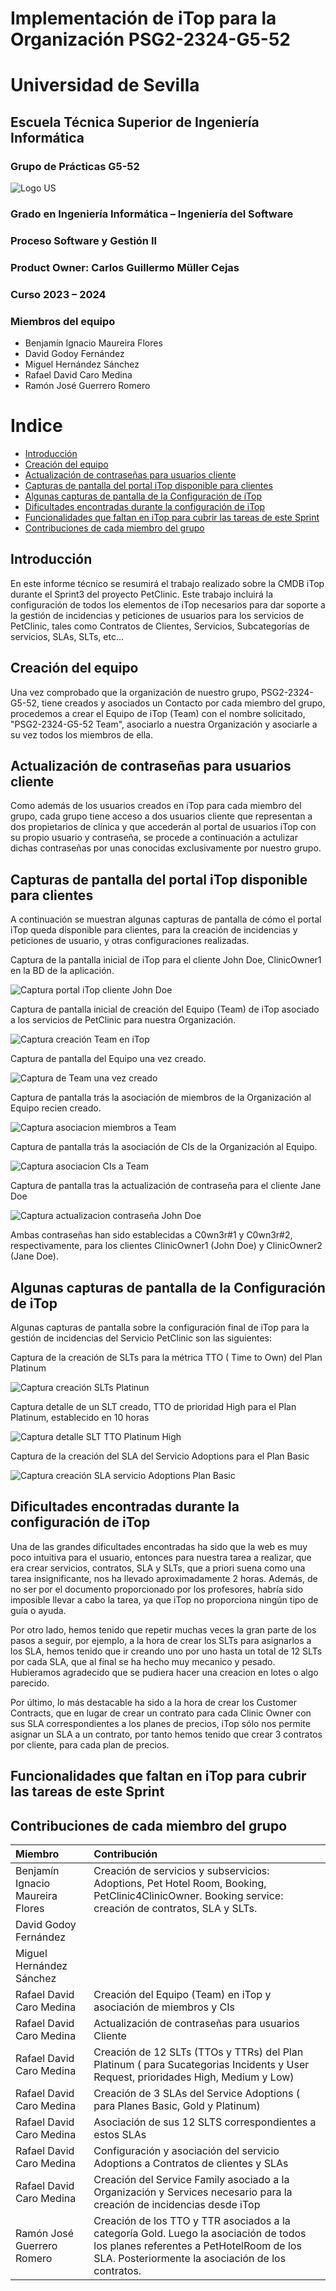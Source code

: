 # Implementación de iTop para la Organización PSG2-2324-G5-52

# Universidad de Sevilla   

## Escuela Técnica Superior de Ingeniería Informática

### **Grupo de Prácticas G5-52**
  
  ![Logo US](../static/Logo_US.png)

### Grado en Ingeniería Informática – Ingeniería del Software 

### Proceso Software y Gestión II
### Product Owner: Carlos Guillermo Müller Cejas
### Curso 2023 – 2024

### Miembros del equipo
- Benjamín Ignacio Maureira Flores
- David Godoy Fernández
- Miguel Hernández Sánchez
- Rafael David Caro Medina
- Ramón José Guerrero Romero


# Indice
 - [Introducción](#introducción)
 - [Creación del equipo](#creación-del-equipo)
 - [Actualización de contraseñas para usuarios cliente](#actualización-de-contraseñas-para-usuarios-cliente)
 - [Capturas de pantalla del portal iTop disponible para clientes](#capturas-de-pantalla-del-portal-itop-disponible-para-clientes)
 - [Algunas capturas de pantalla de la Configuración de iTop](#algunas-capturas-de-pantalla-de-la-configuración-de-itop)
 - [Dificultades encontradas durante la configuración de iTop](#dificultades-encontradas-durante-la-configuración-de-itop)
 - [Funcionalidades que faltan en iTop para cubrir las tareas de este Sprint](#funcionalidades-que-faltan-en-itop-para-cubrir-las-tareas-de-este-sprint)
 - [Contribuciones de cada miembro del grupo](#contribuciones-de-cada-miembro-del-grupo)

## Introducción

En este informe técnico se resumirá el trabajo realizado sobre la CMDB iTop durante el Sprint3 del proyecto PetClinic. Este trabajo incluirá la configuración de todos los elementos de iTop necesarios para dar soporte a la gestión de incidencias y peticiones de usuarios para los servicios de PetClinic, tales como Contratos de Clientes, Servicios, Subcategorías de servicios, SLAs, SLTs, etc... 

## Creación del equipo

Una vez comprobado que la organización de nuestro grupo, PSG2-2324-G5-52, tiene creados y asociados un Contacto por cada miembro del grupo, procedemos a crear el Equipo de iTop (Team) con el nombre solicitado, "PSG2-2324-G5-52 Team", asociarlo a nuestra Organización y asociarle a su vez todos los miembros de ella.

## Actualización de contraseñas para usuarios cliente

Como además de los usuarios creados en iTop para cada miembro del grupo, cada grupo tiene acceso a dos usuarios cliente que representan a dos propietarios de clínica y que accederán al portal de usuarios iTop con su propio usuario y contraseña, se procede a continuación a actulizar dichas contraseñas por unas conocidas exclusivamente por nuestro grupo.

## Capturas de pantalla del portal iTop disponible para clientes

A continuación se muestran algunas capturas de pantalla de cómo el portal iTop queda disponible para clientes, para la creación de incidencias y peticiones de usuario, y otras configuraciones realizadas.

Captura de la pantalla inicial de iTop para el cliente John Doe, ClinicOwner1 en la BD de la aplicación.

![Captura portal iTop cliente John Doe](../static/sprint3/Captura_portal_iTop_disponible_para_ClinicOwner1_antes_de_asignar_contrato.png)

Captura de pantalla inicial de creación del Equipo (Team) de iTop asociado a los servicios de PetClinic para nuestra Organización.

![Captura creación Team en iTop](../static/sprint3/Creacion_de_nuevo_Team_para_la_Organizacion.png)

Captura de pantalla del Equipo una vez creado.

![Captura de Team una vez creado](../static/sprint3/Creado_nuevo_Team_para_la%20Organizacion.png)

Captura de pantalla trás la asociación de miembros de la Organización al Equipo recien creado.

![Captura asociacion miembros a Team](../static/sprint3/Adicion_de%20miembros_al_equipo.png)

Captura de pantalla trás la asociación de CIs de la Organización al Equipo.

![Captura asociacion CIs a Team](../static/sprint3/CIs_de_la_Organizacion_asociados_al_Equipo.png)

Captura de pantalla tras la actualización de contraseña para el cliente Jane Doe

![Captura actualizacion contraseña John Doe](../static/sprint3/Actualizadas_password_para%20ClinicOwners_%20en_iTop.png)

Ambas contraseñas han sido establecidas a C0wn3r#1 y C0wn3r#2, respectivamente, para los clientes ClinicOwner1 (John Doe) y ClinicOwner2 (Jane Doe).

## Algunas capturas de pantalla de la Configuración de iTop

Algunas capturas de pantalla sobre la configuración final de iTop para la gestión de incidencias del Servicio PetClinic son las siguientes:

Captura de la creación de SLTs para la métrica TTO ( Time to Own) del Plan Platinum

![Captura creación SLTs Platinun](../static/sprint3/Captura_SLTs_TTO_Platinum.png)

Captura detalle de un SLT creado, TTO de prioridad High para el Plan Platinum, establecido en 10 horas

![Captura detalle SLT TTO Platinum High](../static/sprint3/Captura_TTO_Platinum_High.png)

Captura de la creación del SLA del Servicio Adoptions para el Plan Basic

![Captura creación SLA servicio Adoptions Plan Basic](../static/sprint3/Captura_SLA_Adoption_Service-BASIC.png)


## Dificultades encontradas durante la configuración de iTop

Una de las grandes dificultades encontradas ha sido que la web es muy poco intuitiva para el usuario, entonces para nuestra tarea a realizar, que era crear servicios, contratos, SLA y SLTs, que a priori suena como una tarea insignificante, nos ha llevado aproximadamente 2 horas. Además, de no ser por el documento proporcionado por los profesores, habría sido imposible llevar a cabo la tarea, ya que iTop no proporciona ningún tipo de guía o ayuda.

Por otro lado, hemos tenido que repetir muchas veces la gran parte de los pasos a seguir, por ejemplo, a la hora de crear los SLTs para asignarlos a los SLA, hemos tenido que ir creando uno por uno hasta un total de 12 SLTs por cada SLA, que al final se ha hecho muy mecanico y pesado. Hubieramos agradecido que se pudiera hacer una creacion en lotes o algo parecido.

Por último, lo más destacable ha sido a la hora de crear los Customer Contracts, que en lugar de crear un contrato para cada Clinic Owner con sus SLA correspondientes a los planes de precios, iTop sólo nos permite asignar un SLA a un contrato, por tanto hemos tenido que crear 3 contratos por cliente, para cada plan de precios.

## Funcionalidades que faltan en iTop para cubrir las tareas de este Sprint

## Contribuciones de cada miembro del grupo

| Miembro                          | Contribución                                                           |
| :------------                    | :-----------                                                           |
| Benjamín Ignacio Maureira Flores | Creación de servicios y subservicios: Adoptions, Pet Hotel Room, Booking, PetClinic4ClinicOwner. Booking service: creación de contratos, SLA y SLTs. |
| David Godoy Fernández            |                                                                        |  
| Miguel Hernández Sánchez         |                                                                        |
| Rafael David Caro Medina         | Creación del Equipo (Team) en iTop y asociación de miembros y CIs      |
| Rafael David Caro Medina         | Actualización de contraseñas para usuarios Cliente                     |
| Rafael David Caro Medina         | Creación de 12 SLTs (TTOs y TTRs) del Plan Platinum ( para Sucategorias Incidents y User Request, prioridades High, Medium y Low)                                                                             |
| Rafael David Caro Medina         | Creación de 3 SLAs del Service Adoptions ( para Planes Basic, Gold y Platinum) |
| Rafael David Caro Medina         | Asociación de sus 12 SLTS correspondientes a estos SLAs                     |
| Rafael David Caro Medina         | Configuración y asociación del servicio Adoptions a Contratos de clientes y SLAs   |
| Rafael David Caro Medina         | Creación del Service Family asociado a la Organización y Services necesario para la creación de incidencias desde iTop                     |
| Ramón José Guerrero Romero       | Creación de los TTO y TTR asociados a la categoría Gold. Luego la asociación de todos los planes referentes a PetHotelRoom de los SLA. Posteriormente la asociación de los contratos.|

